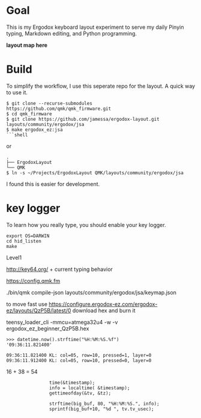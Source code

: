 # Goal

This is my Ergodox keyboard layout experiment to serve my daily Pinyin typing, Markdown editing, and Python programming.

**layout map here**

# Build

To simplify the workflow, I use this seperate repo for the layout. A quick way to use it.

```
$ git clone --recurse-submodules https://github.com/qmk/qmk_firmware.git
$ cd qmk_firmware
$ git clone https://github.com/jamessa/ergodox-layout.git layouts/community/ergodox/jsa
$ make ergodox_ez:jsa
​```shell
```

or

```
.
├── ErgodoxLayout
└── QMK
$ ln -s ~/Projects/ErgodoxLayout QMK/layouts/community/ergodox/jsa
```

I found this is easier for development.

# key logger

To learn how you really type, you should enable your key logger.

```
export OS=DARWIN
cd hid_listen
make
```

Level1

http://key64.org/ + current typing behavior

https://config.qmk.fm

./bin/qmk compile-json layouts/community/ergodox/jsa/keymap.json


to move fast use https://configure.ergodox-ez.com/ergodox-ez/layouts/QzP5B/latest/0
download hex and burn it

teensy_loader_cli -mmcu=atmega32u4 -w -v ergodox_ez_beginner_QzP5B.hex

```
>>> datetime.now().strftime("%H:%M:%S.%f")
'09:36:11.821400'
```



```
09:36:11.821400 KL: col=05, row=10, pressed=1, layer=0
09:36:11.912400 KL: col=05, row=10, pressed=0, layer=0
```



16 + 38 = 54

```
				time(&timestamp);
				info = localtime( &timestamp);
				gettimeofday(&tv, &tz);

				strftime(big_buf, 80, "%H:%M:%S.", info);
				sprintf(big_buf+10, "%d ", tv.tv_usec);
```
